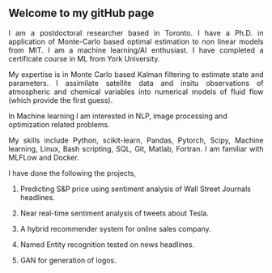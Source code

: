 ## Welcome to my gitHub page
<p align="justify">
I am a postdoctoral researcher based in Toronto. I have a Ph.D. in application of Monte-Carlo based optimal estimation to non linear models from MIT. I am a machine learning/AI enthusiast. I have completed a certificate course in ML from York University.
</p>

<p align="justify">
My expertise is in Monte Carlo based Kalman filtering to estimate state and parameters. I assimilate satellite data and insitu observations of atmospheric and chemical variables into numerical models of fluid flow (which provide the first guess). 
  
In Machine learning I am interested in  NLP, image processing and optimization related problems.
</p>

<p align="justify">
My skills include Python, scikit-learn, Pandas, Pytorch, Scipy, Machine learning, Linux, Bash scripting, SQL, Git, Matlab, Fortran.
I am familiar with MLFLow and Docker.
</p>

I have done the following the projects,

1. Predicting S&P price using sentiment analysis of Wall Street Journals headlines.

2. Near real-time sentiment analysis of tweets about Tesla.

3. A hybrid recommender system for online sales company.

4. Named Entity recognition tested on news headlines.

5. GAN for generation of logos.

